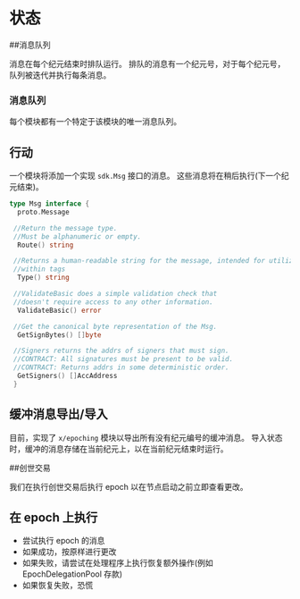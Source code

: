 # 状态

##消息队列

消息在每个纪元结束时排队运行。 排队的消息有一个纪元号，对于每个纪元号，队列被迭代并执行每条消息。

### 消息队列

每个模块都有一个特定于该模块的唯一消息队列。

## 行动

一个模块将添加一个实现 `sdk.Msg` 接口的消息。 这些消息将在稍后执行(下一个纪元结束)。 

```go
type Msg interface {
  proto.Message

 //Return the message type.
 //Must be alphanumeric or empty.
  Route() string

 //Returns a human-readable string for the message, intended for utilization
 //within tags
  Type() string

 //ValidateBasic does a simple validation check that
 //doesn't require access to any other information.
  ValidateBasic() error

 //Get the canonical byte representation of the Msg.
  GetSignBytes() []byte

 //Signers returns the addrs of signers that must sign.
 //CONTRACT: All signatures must be present to be valid.
 //CONTRACT: Returns addrs in some deterministic order.
  GetSigners() []AccAddress
 }
```

## 缓冲消息导出/导入

目前，实现了 `x/epoching` 模块以导出所有没有纪元编号的缓冲消息。 导入状态时，缓冲的消息存储在当前纪元上，以在当前纪元结束时运行。

##创世交易

我们在执行创世交易后执行 epoch 以在节点启动之前立即查看更改。

## 在 epoch 上执行

- 尝试执行 epoch 的消息
- 如果成功，按原样进行更改
- 如果失败，请尝试在处理程序上执行恢复额外操作(例如 EpochDelegationPool 存款)
- 如果恢复失败，恐慌 